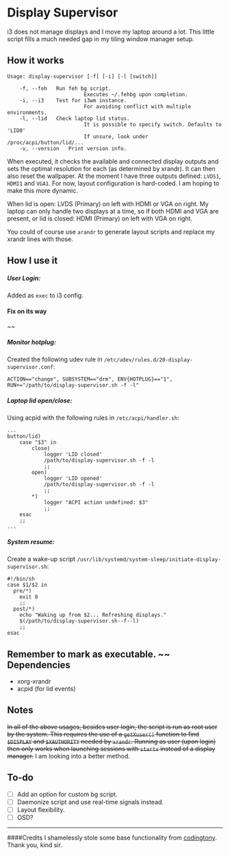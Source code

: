 Display Supervisor
==================

i3 does not manage displays and I move my laptop around a lot. This little script fills a much needed gap in my tiling window manager setup.

How it works
------------
    Usage: display-supervisor [-f] [-i] [-l [switch]]

		-f, --feh	Run feh bg script.
                             Executes ~/.fehbg upon completion.
		-i, --i3	Test for i3wm instance.
                             For avoiding conflict with multiple environments.
		-l, --lid	Check laptop lid status.
                             It is possible to specify switch. Defaults to 'LID0'
                             If unsure, look under /proc/acpi/button/lid/...
		-v, --version	Print version info.

When executed, it checks the available and connected display outputs and sets the optimal resolution for each (as determined by xrandr). It can then also reset the wallpaper.
At the moment I have three outputs defined: `LVDS1`, `HDMI1` and `VGA1`. For now, layout configuration is hard-coded. I am hoping to make this more dynamic.

When lid is open: LVDS (Primary) on left with HDMI or VGA on right.
My laptop can only handle two displays at a time, so if both HDMI and VGA are present, or lid is closed: HDMI (Primary) on left with VGA on right.

You could of course use `arandr` to generate layout scripts and replace my xrandr lines with those.

How I use it
------------

##### User Login:
Added as `exec` to i3 config.

#### Fix on its way
~~
##### Monitor hotplug:
Created the following udev rule in `/etc/udev/rules.d/20-display-supervisor.conf`:

    ACTION=="change", SUBSYSTEM=="drm", ENV{HOTPLUG}=="1", RUN+="/path/to/display-supervisor.sh -f -l"

##### Laptop lid open/close:
Using acpid with the following rules in `/etc/acpi/handler.sh`:

    ...
    button/lid)
        case "$3" in
            close)
                logger 'LID closed'
                /path/to/display-supervisor.sh -f -l
                ;;
            open)
                logger 'LID opened'
                /path/to/display-supervisor.sh -f -l
                ;;
            *)
                logger "ACPI action undefined: $3"
                ;;
        esac
        ;;
    ...

##### System resume:
Create a wake-up script `/usr/lib/systemd/system-sleep/initiate-display-supervisor.sh`:

    #!/bin/sh
    case $1/$2 in
      pre/*)
        exit 0
        ;;
      post/*)
        echo "Waking up from $2... Refreshing displays."
        $(/path/to/display-supervisor.sh·-f·-l)
        ;;
    esac

Remember to mark as executable.
~~
Dependencies
------------
* xorg-xrandr
* acpid (for lid events)

Notes
-----
~~In all of the above usages, besides user login, the script is run as root user by the system. This requires the use of a `getXuser()` function to find `$DISPLAY` and `$XAUTHORITY` needed by `xrandr`. Running as user (upon login) then only works when launching sessions with `startx` instead of a display manager.~~ I am looking into a better method.

To-do
----
- [ ] Add an option for custom bg script.
- [ ] Daemonize script and use real-time signals instead.
- [ ] Layout flexibility.
- [ ] OSD?

----
####Credits
I shamelessly stole some base functionality from [codingtony](https://github.com/codingtony/udev-monitor-hotplug). Thank you, kind sir.
